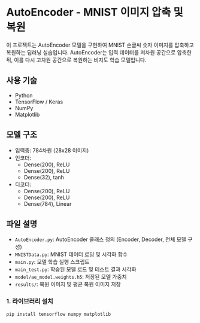 # AutoEncoder - MNIST 이미지 압축 및 복원

이 프로젝트는 AutoEncoder 모델을 구현하여 MNIST 손글씨 숫자 이미지를 압축하고 복원하는 딥러닝 실습입니다. AutoEncoder는 입력 데이터를 저차원 공간으로 압축한 뒤, 이를 다시 고차원 공간으로 복원하는 비지도 학습 모델입니다.

## 사용 기술
- Python
- TensorFlow / Keras
- NumPy
- Matplotlib

## 모델 구조
- 입력층: 784차원 (28x28 이미지)
- 인코더:
  - Dense(200), ReLU
  - Dense(200), ReLU
  - Dense(32), tanh
- 디코더:
  - Dense(200), ReLU
  - Dense(200), ReLU
  - Dense(784), Linear

## 파일 설명
- `AutoEncoder.py`: AutoEncoder 클래스 정의 (Encoder, Decoder, 전체 모델 구성)
- `MNISTData.py`: MNIST 데이터 로딩 및 시각화 함수
- `main.py`: 모델 학습 실행 스크립트
- `main_test.py`: 학습된 모델 로드 및 테스트 결과 시각화
- `model/ae_model.weights.h5`: 저장된 모델 가중치
- `results/`: 복원 이미지 및 평균 복원 이미지 저장

### 1. 라이브러리 설치
```bash
pip install tensorflow numpy matplotlib
